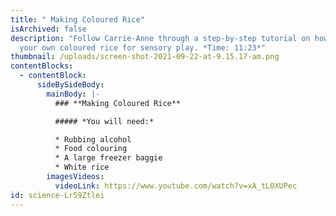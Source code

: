 ```yaml
---
title: " Making Coloured Rice"
isArchived: false
description: "Follow Carrie-Anne through a step-by-step tutorial on how to make
  your own coloured rice for sensory play. *Time: 11:23*"
thumbnail: /uploads/screen-shot-2021-09-22-at-9.15.17-am.png
contentBlocks:
  - contentBlock:
      sideBySideBody:
        mainBody: |-
          ### **Making Coloured Rice**

          ##### *You will need:* 

          * Rubbing alcohol
          * Food colouring
          * A large freezer baggie 
          * White rice
        imagesVideos:
          videoLink: https://www.youtube.com/watch?v=xA_tL0XUPec
id: science-Lr59Ztlei
---
```

